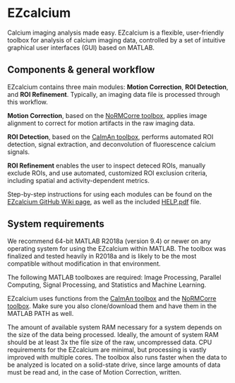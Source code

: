 # EZcalcium
Calcium imaging analysis made easy. EZcalcium is a flexible, user-friendly toolbox for analysis of calcium imaging data, controlled by a set of intuitive graphical user interfaces (GUI) based on MATLAB.

## Components & general workflow

EZcalcium contains three main modules: **Motion Correction**, **ROI Detection**, and **ROI Refinement**. Typically, an imaging data file is processed through this workflow.

**Motion Correction**, based on the [NoRMCorre toolbox](https://github.com/porteralab/NoRMCorre), applies image alignment to correct for motion artifacts in the raw imaging data.

**ROI Detection**, based on the [CaImAn toolbox](https://github.com/porteralab/CaImAn-MATLAB), performs automated ROI detection, signal extraction, and deconvolution of fluorescence calcium signals.

**ROI Refinement** enables the user to inspect deteced ROIs, manually exclude ROIs, and use automated, customized ROI exclusion criteria, including spatial and activity-dependent metrics.

Step-by-step instructions for using each modules can be found on the [EZcalcium GitHub Wiki page](https://github.com/porteralab/EZcalcium/wiki), as well as the included [HELP.pdf](https://github.com/porteralab/EZcalcium/blob/master/HELP.pdf) file.

## System requirements

We recommend 64-bit MATLAB R2018a (version 9.4) or newer on any operating system for using the EZcalcium within MATLAB. The toolbox was finalized and tested heavily in R2018a and is likely to be the most compatible without modification in that environment.

The following MATLAB toolboxes are required: Image Processing, Parallel Computing, Signal Processing, and Statistics and Machine Learning.

EZcalcium uses functions from the [CaImAn toolbox](https://github.com/porteralab/CaImAn-MATLAB) and the [NoRMCorre toolbox](https://github.com/porteralab/NoRMCorre). Make sure you also clone/download them and have them in the MATLAB PATH as well.

The amount of available system RAM necessary for a system depends on the size of the data being processed. Ideally, the amount of system RAM should be at least 3x the file size of the raw, uncompressed data. CPU requirements for the EZcalcium are minimal, but processing is vastly improved with multiple cores. The toolbox also runs faster when the data to be analyzed is located on a solid-state drive, since large amounts of data must be read and, in the case of Motion Correction, written.
